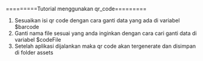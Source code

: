 =========Tutorial menggunakan qr_code=========

1. Sesuaikan isi qr code dengan cara ganti data yang ada di variabel $barcode
2. Ganti nama file sesuai yang anda inginkan dengan cara cari ganti data di variabel $codeFile
3. Setelah aplikasi dijalankan maka qr code akan tergenerate dan disimpan di folder assets
